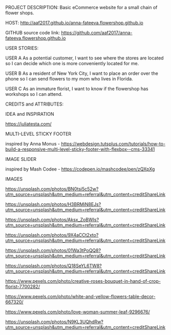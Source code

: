 PROJECT DESCRIPTION: Basic eCommerce website for a small chain of flower shops.

HOST: http://aaf2017.github.io/anna-fateeva.flowershop.github.io

GITHUB source code link: https://github.com/aaf2017/anna-fateeva.flowershop.github.io

USER STORIES:

USER A 
As a potential customer, I want to see where the stores are located so I can decide which one is more conveniently located for me.

USER B
As a resident of New York City, I want to place an order over the phone so I can send flowers to my mom who lives in Florida.

USER C
As an immature florist, I want to know if the flowershop has workshops so I can attend. 

CREDITS and ATTRIBUTES:

IDEA and INSPIRATION

https://juliatesta.com/


MULTI-LEVEL STICKY FOOTER 

inspired by Anna Monus -
https://webdesign.tutsplus.com/tutorials/how-to-build-a-responsive-multi-level-sticky-footer-with-flexbox--cms-33341

IMAGE SLIDER

inspired by Mash Codee -
https://codepen.io/mashcodee/pen/zQXpXg

IMAGES

https://unsplash.com/photos/BN0tsi5c52w?utm_source=unsplash&utm_medium=referral&utm_content=creditShareLink

https://unsplash.com/photos/H3BRMiN8EJs?utm_source=unsplash&utm_medium=referral&utm_content=creditShareLink

https://unsplash.com/photos/Aksx_ZoBWIs?utm_source=unsplash&utm_medium=referral&utm_content=creditShareLink

https://unsplash.com/photos/9X4aCCt2xto?utm_source=unsplash&utm_medium=referral&utm_content=creditShareLink

https://unsplash.com/photos/01Wa3tPoQQ8?utm_source=unsplash&utm_medium=referral&utm_content=creditShareLink

https://unsplash.com/photos/Q18SeYL6TW8?utm_source=unsplash&utm_medium=referral&utm_content=creditShareLink 

https://www.pexels.com/photo/creative-roses-bouquet-in-hand-of-crop-florist-7700282/

https://www.pexels.com/photo/white-and-yellow-flowers-table-decor-667320/

https://www.pexels.com/photo/love-woman-summer-leaf-9296676/

https://unsplash.com/photos/N9KL3UQhdRw?utm_source=unsplash&utm_medium=referral&utm_content=creditShareLink
